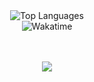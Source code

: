 <p align="center">
	<br/>
	<br/>
	<img alt="Top Languages" src="https://github-readme-stats.vercel.app/api/top-langs/?username=felixlosada&layout=compact&hide_border=true&langs_count=999&theme=dark">
	<br/>
	<img alt="Wakatime" src="https://github-readme-stats.vercel.app/api/wakatime?username=felixlosada&layout=compact&custom_title=My%20Week&hide_border=true&theme=dark"/>
	</a>
	<br/><br/>
	<br/>
</p>
<p align="center" width="25"><img src="https://i.imgur.com/Vi9yRJL.png"/></p>
